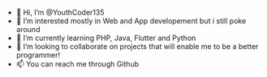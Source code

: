 - 👋 Hi, I’m @YouthCoder135
- 👀 I’m interested mostly in Web and App developement but i still poke around 
- 🌱 I’m currently learning PHP, Java, Flutter and Python
- 💞️ I’m looking to collaborate on projects that will enable me to be a better programmer!
- 📫 You can reach me through Github

<!---
YouthCoder135/YouthCoder135 is a ✨ special ✨ repository because its `README.md` (this file) appears on your GitHub profile.
You can click the Preview link to take a look at your changes.
--->
